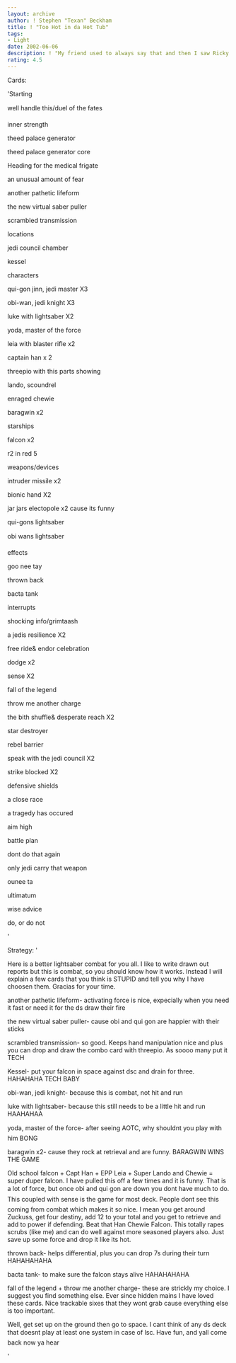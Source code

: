 ```yaml
---
layout: archive
author: ! Stephen "Texan" Beckham
title: ! "Too Hot in da Hot Tub"
tags:
- Light
date: 2002-06-06
description: ! "My friend used to always say that and then I saw Ricky Williams say it on cribs.  Funny @#$%."
rating: 4.5
---
```

Cards: 

'Starting 

well handle this/duel of the fates 

inner strength 

theed palace generator 

theed palace generator core

Heading for the medical frigate

an unusual amount of fear

another pathetic lifeform

the new virtual saber puller

scrambled transmission


locations 

jedi council chamber 

kessel


characters 

qui-gon jinn, jedi master X3

obi-wan, jedi knight X3 

luke with lightsaber X2

yoda, master of the force 

leia with blaster rifle x2

captain han x 2

threepio with this parts showing 

lando, scoundrel

enraged chewie

baragwin x2


starships 

falcon x2

r2 in red 5


weapons/devices 

intruder missile x2

bionic hand X2

jar jars electopole x2 cause its funny

qui-gons lightsaber

obi wans lightsaber


effects 

goo nee tay

thrown back

bacta tank


interrupts 

shocking info/grimtaash 

a jedis resilience X2

free ride& endor celebration 

dodge x2 

sense X2 

fall of the legend

throw me another charge

the bith shuffle& desperate reach X2 

star destroyer 

rebel barrier 

speak with the jedi council X2 

strike blocked X2 


defensive shields 

a close race 

a tragedy has occured 

aim high 

battle plan 

dont do that again 

only jedi carry that weapon 

ounee ta 

ultimatum 

wise advice 

do, or do not 

'

Strategy: '

Here is a better lightsaber combat for you all.  I like to write drawn out reports but this is combat, so you should know how it works.  Instead I will explain a few cards that you think is STUPID and tell you why I have choosen them.  Gracias for your time.


another pathetic lifeform- activating force is nice, expecially when you need it fast or need it for the ds draw their fire


the new virtual saber puller- cause obi and qui gon are happier with their sticks


scrambled transmission- so good.  Keeps hand manipulation nice and plus you can drop and draw the combo card with threepio. As soooo many put it TECH


Kessel- put your falcon in space against dsc and drain for three.  HAHAHAHA TECH BABY


obi-wan, jedi knight- because this is combat, not hit and run


luke with lightsaber- because this still needs to be a little hit and run HAAHAHAA


yoda, master of the force- after seeing AOTC, why shouldnt you play with him  BONG


baragwin x2- cause they rock at retrieval and are funny.  BARAGWIN WINS THE GAME


Old school falcon + Capt Han + EPP Leia + Super Lando and Chewie = super duper falcon.  I have pulled this off a few times and it is funny.  That is a lot of force, but once obi and qui gon are down you dont have much to do.  This coupled with sense is the game for most deck.  People dont see this coming from combat which makes it so nice.  I mean you get around Zuckuss, get four destiny, add 12 to your total and you get to retrieve and add to power if defending.  Beat that Han Chewie Falcon.  This totally rapes scrubs (like me) and can do well against more seasoned players also.  Just save up some force and drop it like its hot.


thrown back- helps differential, plus you can drop 7s during their turn  HAHAHAHAHA


bacta tank- to make sure the falcon stays alive HAHAHAHAHA


fall of the legend + throw me another charge- these are strickly my choice.  I suggest you find something else.  Ever since hidden mains I have loved these cards.  Nice trackable sixes that they wont grab cause everything else is too important.



Well, get set up on the ground then go to space.  I cant think of any ds deck that doesnt play at least one system in case of lsc.  Have fun, and yall come back now ya hear

'